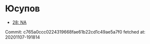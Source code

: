 # Юсупов
- [28: NA](28.md)

Commit: c765a0ccc0224319668fae61b22cd1c49ae5a7f0
 fetched at: 20201107-191814
